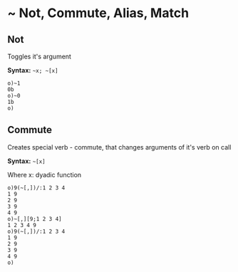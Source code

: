 # ~ Not, Commute, Alias, Match

## Not

Toggles it's argument

**Syntax:** ```~x; ~[x]```

```o
o)~1
0b
o)~0
1b
o)
```

## Commute

Creates special verb - commute, that changes arguments of it's verb on call

**Syntax:** ```~[x]```

Where x: dyadic function

```o
o)9(~[,])/:1 2 3 4
1 9
2 9
3 9
4 9
o)~[,][9;1 2 3 4]
1 2 3 4 9
o)9(~[,])/:1 2 3 4
1 9
2 9
3 9
4 9
o)
```

